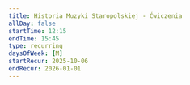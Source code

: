 ```yaml
---
title: Historia Muzyki Staropolskiej - Ćwiczenia
allDay: false
startTime: 12:15
endTime: 15:45
type: recurring
daysOfWeek: [M]
startRecur: 2025-10-06
endRecur: 2026-01-01
---
```

